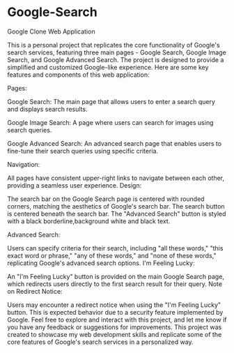 # Google-Search
Google Clone Web Application

This is a personal project that replicates the core functionality of Google's search services, featuring three main pages - Google Search, Google Image Search, and Google Advanced Search. The project is designed to provide a simplified and customized Google-like experience. Here are some key features and components of this web application:

Pages:

Google Search: The main page that allows users to enter a search query and displays search results.

Google Image Search: A page where users can search for images using search queries.

Google Advanced Search: An advanced search page that enables users to fine-tune their search queries using specific criteria.

Navigation:

All pages have consistent upper-right links to navigate between each other, providing a seamless user experience.
Design:

The search bar on the Google Search page is centered with rounded corners, matching the aesthetics of Google's search bar.
The search button is centered beneath the search bar.
The "Advanced Search" button is styled with a black borderline,background white and black text.

Advanced Search:

Users can specify criteria for their search, including "all these words," "this exact word or phrase," "any of these words," and "none of these words," replicating Google's advanced search options.
I'm Feeling Lucky:

An "I'm Feeling Lucky" button is provided on the main Google Search page, which redirects users directly to the first search result for their query.
Note on Redirect Notice:

Users may encounter a redirect notice when using the "I'm Feeling Lucky" button. This is expected behavior due to a security feature implemented by Google.
Feel free to explore and interact with this project, and let me know if you have any feedback or suggestions for improvements. This project was created to showcase my web development skills and replicate some of the core features of Google's search services in a personalized way.
